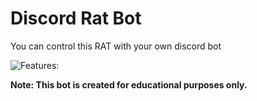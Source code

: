 # Discord Rat Bot 

You can control this RAT with your own discord bot


![Features:](https://github.com/Paloox/discord-rat/assets/167614497/df98f640-099c-476c-ac72-aa40c9c8eabd)

**Note: This bot is created for educational purposes only.**
